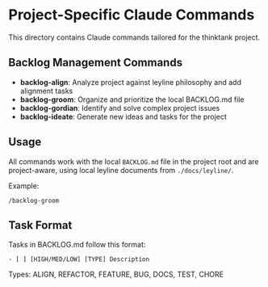 # Project-Specific Claude Commands

This directory contains Claude commands tailored for the thinktank project.

## Backlog Management Commands

- **backlog-align**: Analyze project against leyline philosophy and add alignment tasks
- **backlog-groom**: Organize and prioritize the local BACKLOG.md file
- **backlog-gordian**: Identify and solve complex project issues
- **backlog-ideate**: Generate new ideas and tasks for the project

## Usage

All commands work with the local `BACKLOG.md` file in the project root and are project-aware, using local leyline documents from `./docs/leyline/`.

Example:
```
/backlog-groom
```

## Task Format

Tasks in BACKLOG.md follow this format:
```
- [ ] [HIGH/MED/LOW] [TYPE] Description
```

Types: ALIGN, REFACTOR, FEATURE, BUG, DOCS, TEST, CHORE

